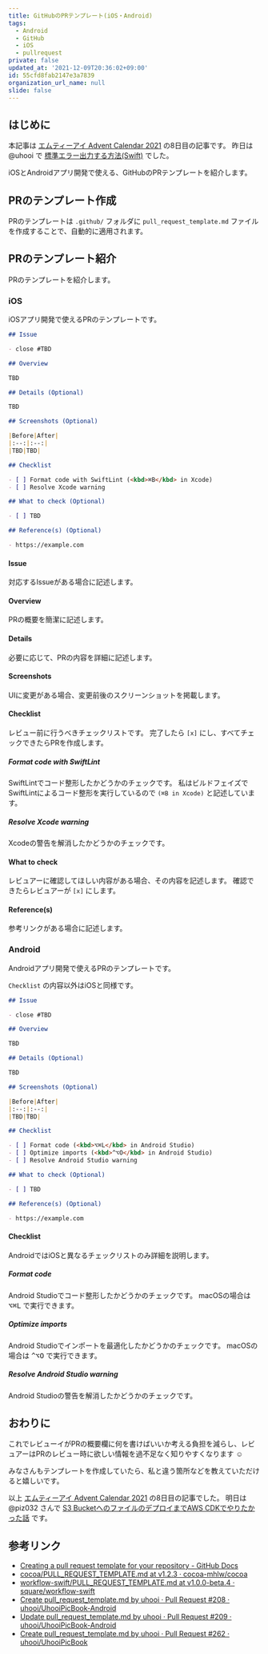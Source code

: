 ```yaml
---
title: GitHubのPRテンプレート(iOS・Android)
tags:
  - Android
  - GitHub
  - iOS
  - pullrequest
private: false
updated_at: '2021-12-09T20:36:02+09:00'
id: 55cfd8fab2147e3a7839
organization_url_name: null
slide: false
---
```

## はじめに

本記事は [エムティーアイ Advent Calendar 2021](https://qiita.com/advent-calendar/2021/mti) の8日目の記事です。
昨日は @uhooi で [標準エラー出力する方法(Swift)](https://qiita.com/uhooi/items/f490d14602a7bc114948) でした。

iOSとAndroidアプリ開発で使える、GitHubのPRテンプレートを紹介します。

## PRのテンプレート作成

PRのテンプレートは `.github/` フォルダに `pull_request_template.md` ファイルを作成することで、自動的に適用されます。

## PRのテンプレート紹介

PRのテンプレートを紹介します。

### iOS

iOSアプリ開発で使えるPRのテンプレートです。

```markdown:pull_request_template.md
## Issue

- close #TBD

## Overview

TBD

## Details (Optional)

TBD

## Screenshots (Optional)

|Before|After|
|:--:|:--:|
|TBD|TBD|

## Checklist

- [ ] Format code with SwiftLint (<kbd>⌘B</kbd> in Xcode)
- [ ] Resolve Xcode warning

## What to check (Optional)

- [ ] TBD

## Reference(s) (Optional)

- https://example.com
```

#### Issue

対応するIssueがある場合に記述します。

#### Overview

PRの概要を簡潔に記述します。

#### Details

必要に応じて、PRの内容を詳細に記述します。

#### Screenshots

UIに変更がある場合、変更前後のスクリーンショットを掲載します。

#### Checklist

レビュー前に行うべきチェックリストです。
完了したら `[x]` にし、すべてチェックできたらPRを作成します。

##### Format code with SwiftLint

SwiftLintでコード整形したかどうかのチェックです。
私はビルドフェイズでSwiftLintによるコード整形を実行しているので `(⌘B in Xcode)` と記述しています。

##### Resolve Xcode warning

Xcodeの警告を解消したかどうかのチェックです。

#### What to check

レビュアーに確認してほしい内容がある場合、その内容を記述します。
確認できたらレビュアーが `[x]` にします。

#### Reference(s)

参考リンクがある場合に記述します。

### Android

Androidアプリ開発で使えるPRのテンプレートです。

`Checklist` の内容以外はiOSと同様です。

```markdown:pull_request_template.md
## Issue

- close #TBD

## Overview

TBD

## Details (Optional)

TBD

## Screenshots (Optional)

|Before|After|
|:--:|:--:|
|TBD|TBD|

## Checklist

- [ ] Format code (<kbd>⌥⌘L</kbd> in Android Studio)
- [ ] Optimize imports (<kbd>^⌥O</kbd> in Android Studio)
- [ ] Resolve Android Studio warning

## What to check (Optional)

- [ ] TBD

## Reference(s) (Optional)

- https://example.com
```

#### Checklist

AndroidではiOSと異なるチェックリストのみ詳細を説明します。

##### Format code

Android Studioでコード整形したかどうかのチェックです。
macOSの場合は <kbd>⌥⌘L</kbd> で実行できます。

##### Optimize imports

Android Studioでインポートを最適化したかどうかのチェックです。
macOSの場合は <kbd>^⌥O</kbd> で実行できます。

##### Resolve Android Studio warning

Android Studioの警告を解消したかどうかのチェックです。

## おわりに

これでレビューイがPRの概要欄に何を書けばいいか考える負担を減らし、レビュアーはPRのレビュー時に欲しい情報を過不足なく知りやすくなります :relaxed: 

みなさんもテンプレートを作成していたら、私と違う箇所などを教えていただけると嬉しいです。

以上 [エムティーアイ Advent Calendar 2021](https://qiita.com/advent-calendar/2021/mti) の8日目の記事でした。
明日は @piz032 さんで [S3 BucketへのファイルのデプロイまでAWS CDKでやりたかった話](https://qiita.com/piz032/items/789c60700d0573b925fd) です。

## 参考リンク

- [Creating a pull request template for your repository - GitHub Docs](https://docs.github.com/en/communities/using-templates-to-encourage-useful-issues-and-pull-requests/creating-a-pull-request-template-for-your-repository)
- [cocoa/PULL_REQUEST_TEMPLATE.md at v1.2.3 · cocoa-mhlw/cocoa](https://github.com/cocoa-mhlw/cocoa/blob/e106594fb8359f79f3fdb19cac4f26b800245f8f/.github/PULL_REQUEST_TEMPLATE.md)
- [workflow-swift/PULL_REQUEST_TEMPLATE.md at v1.0.0-beta.4 · square/workflow-swift](https://github.com/square/workflow-swift/blob/0186c331b752a872dd3f9a006e62d1192dbb50b1/.github/PULL_REQUEST_TEMPLATE.md)
- [Create pull_request_template.md by uhooi · Pull Request #208 · uhooi/UhooiPicBook-Android](https://github.com/uhooi/UhooiPicBook-Android/pull/208)
- [Update pull_request_template.md by uhooi · Pull Request #209 · uhooi/UhooiPicBook-Android](https://github.com/uhooi/UhooiPicBook-Android/pull/209)
- [Create pull_request_template.md by uhooi · Pull Request #262 · uhooi/UhooiPicBook](https://github.com/uhooi/UhooiPicBook/pull/262)
